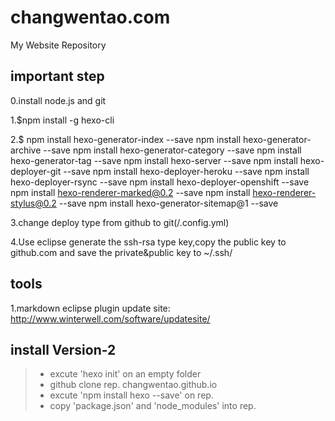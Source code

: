 changwentao.com
=================

My Website Repository

## important step
0.install node.js and git
 
1.$npm install -g hexo-cli

2.$
npm install hexo-generator-index --save
npm install hexo-generator-archive --save
npm install hexo-generator-category --save
npm install hexo-generator-tag --save
npm install hexo-server --save
npm install hexo-deployer-git --save
npm install hexo-deployer-heroku --save
npm install hexo-deployer-rsync --save
npm install hexo-deployer-openshift --save
npm install hexo-renderer-marked@0.2 --save
npm install hexo-renderer-stylus@0.2 --save
npm install hexo-generator-sitemap@1 --save

3.change deploy type from github to git(/.config.yml)

4.Use eclipse generate the ssh-rsa type key,copy the public key to github.com and save the private&public key to ~/.ssh/

## tools
1.markdown eclipse plugin update site:
http://www.winterwell.com/software/updatesite/



## install Version-2
>*   excute 'hexo init' on an empty folder
>*   github clone rep. changwentao.github.io
>*   excute 'npm install hexo --save' on rep.
>*   copy 'package.json' and 'node_modules' into rep.